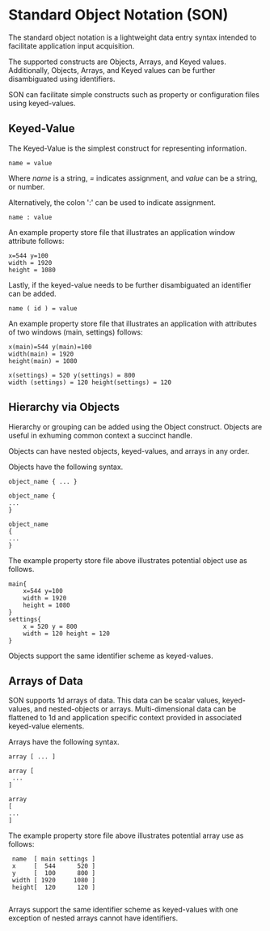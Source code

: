 # Standard Object Notation (SON)
The standard object notation is a lightweight data entry syntax intended to facilitate application input acquisition.

The supported constructs are Objects, Arrays, and Keyed values. Additionally, Objects, Arrays, and Keyed values can be further disambiguated using identifiers.

SON can facilitate simple constructs such as property or configuration files using keyed-values. 

## Keyed-Value 

The Keyed-Value is the simplest construct for representing information. 

`name = value` 

Where _name_ is a string, _=_ indicates assignment, and _value_ can be a string, or number.

Alternatively, the colon ':' can be used to indicate assignment.

`name : value`

An example property store file that illustrates an application window attribute follows:

```
x=544 y=100
width = 1920
height = 1080
```

Lastly, if the keyed-value needs to be further disambiguated an identifier can be added.

`name ( id ) = value`

An example property store file that illustrates an application with attributes of two windows (main, settings) follows:

```
x(main)=544 y(main)=100
width(main) = 1920
height(main) = 1080

x(settings) = 520 y(settings) = 800
width (settings) = 120 height(settings) = 120
```

## Hierarchy via Objects
Hierarchy or grouping can be added using the Object construct. Objects are useful in exhuming common context a succinct handle. 

Objects can have nested objects, keyed-values, and arrays in any order. 

Objects have the following syntax.

```
object_name { ... }
```

```
object_name { 
... 
}
```

```
object_name 
{ 
... 
}
```
 
The example property store file above illustrates potential object use as follows.
 
```
main{
    x=544 y=100
    width = 1920
    height = 1080
}
settings{
    x = 520 y = 800
    width = 120 height = 120
}
```

Objects support the same identifier scheme as keyed-values. 
 
## Arrays of Data
 SON supports 1d arrays of data. This data can be scalar values, keyed-values, and nested-objects or arrays. 
 Multi-dimensional data can be flattened to 1d and application specific context provided in associated keyed-value elements.
 
 Arrays have the following syntax.
 
```
array [ ... ]
```
 
```
array [
 ... 
]
```
 
```
array 
[ 
... 
]
```
 
The example property store file above illustrates potential array use as follows:
 
```
 name  [ main settings ]
 x     [  544      520 ]
 y     [  100      800 ]
 width [ 1920     1080 ]
 height[  120      120 ]
 
```
 
Arrays support the same identifier scheme as keyed-values with one exception of nested arrays cannot have identifiers.
